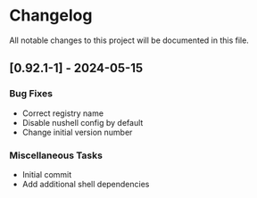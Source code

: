 # Changelog

All notable changes to this project will be documented in this file.

## [0.92.1-1] - 2024-05-15

### Bug Fixes

- Correct registry name
- Disable nushell config by default
- Change initial version number

### Miscellaneous Tasks

- Initial commit
- Add additional shell dependencies

<!-- generated by git-cliff -->

